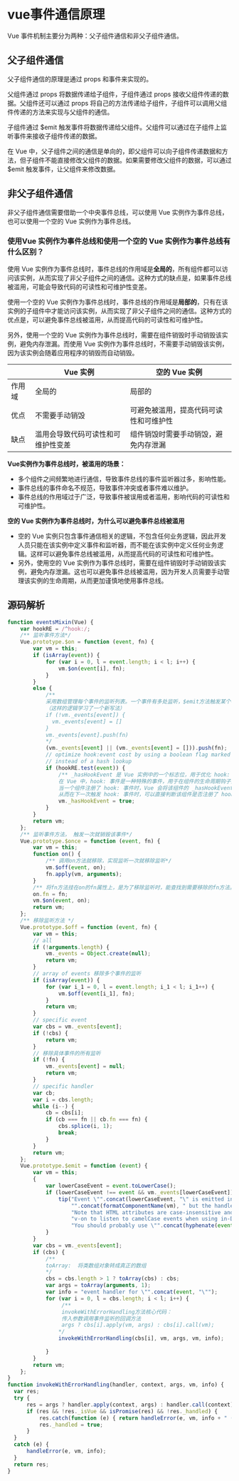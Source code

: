 # vue事件通信原理
Vue 事件机制主要分为两种：父子组件通信和非父子组件通信。

## 父子组件通信

父子组件通信的原理是通过 props 和事件来实现的。

父组件通过 props 将数据传递给子组件，子组件通过 props 接收父组件传递的数据。父组件还可以通过 props 将自己的方法传递给子组件，子组件可以调用父组件传递的方法来实现与父组件的通信。

子组件通过 $emit 触发事件将数据传递给父组件。父组件可以通过在子组件上监听事件来接收子组件传递的数据。

在 Vue 中，父子组件之间的通信是单向的，即父组件可以向子组件传递数据和方法，但子组件不能直接修改父组件的数据。如果需要修改父组件的数据，可以通过 $emit 触发事件，让父组件来修改数据。

## 非父子组件通信

非父子组件通信需要借助一个中央事件总线，可以使用 Vue 实例作为事件总线，也可以使用一个空的 Vue 实例作为事件总线。

### 使用Vue 实例作为事件总线和使用一个空的 Vue 实例作为事件总线有什么区别？

使用 Vue 实例作为事件总线时，事件总线的作用域是**全局的**，所有组件都可以访问该实例，从而实现了非父子组件之间的通信。这种方式的缺点是，如果事件总线被滥用，可能会导致代码的可读性和可维护性变差。

使用一个空的 Vue 实例作为事件总线时，事件总线的作用域是**局部的**，只有在该实例的子组件中才能访问该实例，从而实现了非父子组件之间的通信。这种方式的优点是，可以避免事件总线被滥用，从而提高代码的可读性和可维护性。

另外，使用一个空的 Vue 实例作为事件总线时，需要在组件销毁时手动销毁该实例，避免内存泄漏。而使用 Vue 实例作为事件总线时，不需要手动销毁该实例，因为该实例会随着应用程序的销毁而自动销毁。

| | Vue 实例 | 空的 Vue 实例 |
|------|-----|---------- |
| 作用域 | 全局的 | 局部的 |
| 优点| 不需要手动销毁 | 可避免被滥用，提高代码可读性和可维护性 |
| 缺点 | 滥用会导致代码可读性和可维护性变差 | 组件销毁时需要手动销毁，避免内存泄漏|


**Vue实例作为事件总线时，被滥用的场景：**
- 多个组件之间频繁地进行通信，导致事件总线的事件监听器过多，影响性能。
- 事件总线的事件命名不规范，导致事件冲突或者事件难以维护。
- 事件总线的作用域过于广泛，导致事件被误用或者滥用，影响代码的可读性和可维护性。

**空的 Vue 实例作为事件总线时，为什么可以避免事件总线被滥用**
- 空的 Vue 实例只包含事件通信相关的逻辑，不包含任何业务逻辑，因此开发人员只能在该实例中定义事件和监听器，而不能在该实例中定义任何业务逻辑。这样可以避免事件总线被滥用，从而提高代码的可读性和可维护性。
- 另外，使用空的 Vue 实例作为事件总线时，需要在组件销毁时手动销毁该实例，避免内存泄漏。这也可以避免事件总线被滥用，因为开发人员需要手动管理该实例的生命周期，从而更加谨慎地使用事件总线。

## 源码解析

```js
function eventsMixin(Vue) {
    var hookRE = /^hook:/;
    /** 监听事件方法*/
    Vue.prototype.$on = function (event, fn) {
        var vm = this;
        if (isArray(event)) {
            for (var i = 0, l = event.length; i < l; i++) {
                vm.$on(event[i], fn);
            }
        }
        else {
            /**
            采用数组管理每个事件的监听列表。一个事件有多处监听，$emit方法触发某个事件，获取并执行此事件的所有方法
            （这样的逻辑学习了一个新写法）
            if (!vm._events[event]) {
              vm._events[event] = []
            }
            vm._events[event].push(fn)
            */
            (vm._events[event] || (vm._events[event] = [])).push(fn);
            // optimize hook:event cost by using a boolean flag marked at registration
            // instead of a hash lookup
            if (hookRE.test(event)) {
                /** _hasHookEvent 是 Vue 实例中的一个标志位，用于优化 hook: 事件的性能。
                在 Vue 中，hook: 事件是一种特殊的事件，用于在组件的生命周期钩子函数中触发事件。
                当一个组件注册了 hook: 事件时，Vue 会将该组件的 _hasHookEvent 标志位设置为 true，
                从而在下一次触发 hook: 事件时，可以直接判断该组件是否注册了 hook: 事件，从而避免了不必要的事件查找和触发。*/
                vm._hasHookEvent = true;
            }
        }
        return vm;
    };
    /** 监听事件方法， 触发一次就销毁该事件*/
    Vue.prototype.$once = function (event, fn) {
        var vm = this;
        function on() {
            /** 调用on方法就移除，实现监听一次就移除监听*/
            vm.$off(event, on);
            fn.apply(vm, arguments);
        }
        /** 将fn方法挂在on的fn属性上，是为了移除监听时，能查找到需要移除的fn方法。*/
        on.fn = fn;
        vm.$on(event, on);
        return vm;
    };
    /** 移除监听方法 */
    Vue.prototype.$off = function (event, fn) {
        var vm = this;
        // all
        if (!arguments.length) {
            vm._events = Object.create(null);
            return vm;
        }
        // array of events 移除多个事件的监听
        if (isArray(event)) {
            for (var i_1 = 0, l = event.length; i_1 < l; i_1++) {
                vm.$off(event[i_1], fn);
            }
            return vm;
        }
        // specific event
        var cbs = vm._events[event];
        if (!cbs) {
            return vm;
        }
        // 移除具体事件的所有监听
        if (!fn) {
            vm._events[event] = null;
            return vm;
        }
        // specific handler
        var cb;
        var i = cbs.length;
        while (i--) {
            cb = cbs[i];
            if (cb === fn || cb.fn === fn) {
                cbs.splice(i, 1);
                break;
            }
        }
        return vm;
    };
    Vue.prototype.$emit = function (event) {
        var vm = this;
        {
            var lowerCaseEvent = event.toLowerCase();
            if (lowerCaseEvent !== event && vm._events[lowerCaseEvent]) {
                tip("Event \"".concat(lowerCaseEvent, "\" is emitted in component ") +
                    "".concat(formatComponentName(vm), " but the handler is registered for \"").concat(event, "\". ") +
                    "Note that HTML attributes are case-insensitive and you cannot use " +
                    "v-on to listen to camelCase events when using in-DOM templates. " +
                    "You should probably use \"".concat(hyphenate(event), "\" instead of \"").concat(event, "\"."));
            }
        }
        var cbs = vm._events[event];
        if (cbs) {
            /** 
            toArray:  将类数组对象转成真正的数组
            */
            cbs = cbs.length > 1 ? toArray(cbs) : cbs;
            var args = toArray(arguments, 1);
            var info = "event handler for \"".concat(event, "\"");
            for (var i = 0, l = cbs.length; i < l; i++) {
                 /**
                 invokeWithErrorHandling方法核心代码：
                 传入参数调用事件监听的回调方法
                 args ? cbs[i].apply(vm, args) : cbs[i].call(vm);
                */
                invokeWithErrorHandling(cbs[i], vm, args, vm, info);
               
            }
        }
        return vm;
    };
}
function invokeWithErrorHandling(handler, context, args, vm, info) {
  var res;
  try {
      res = args ? handler.apply(context, args) : handler.call(context);
      if (res && !res._isVue && isPromise(res) && !res._handled) {
          res.catch(function (e) { return handleError(e, vm, info + " (Promise/async)"); });
          res._handled = true;
      }
  }
  catch (e) {
      handleError(e, vm, info);
  }
  return res;
}
```
